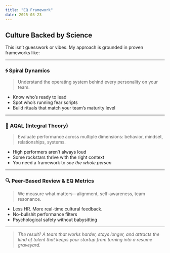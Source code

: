 ```yaml
---
title: "EQ Framework"
date: 2025-03-23
---
```


## Culture Backed by Science

This isn’t guesswork or vibes. My approach is grounded in proven frameworks like:

---

### 🌀 Spiral Dynamics  
> Understand the operating system behind every personality on your team.

- Know who’s ready to lead  
- Spot who’s running fear scripts  
- Build rituals that match your team’s maturity level

---

### 🧬 AQAL (Integral Theory)  
> Evaluate performance across multiple dimensions: behavior, mindset, relationships, systems.

- High performers aren’t always loud  
- Some rockstars thrive with the right context  
- You need a framework to *see the whole person*

---

### 🔍 Peer-Based Review & EQ Metrics  
> We measure what matters—alignment, self-awareness, team resonance.

- Less HR. More real-time cultural feedback.  
- No-bullshit performance filters  
- Psychological safety without babysitting

---

> *The result? A team that works harder, stays longer, and attracts the kind of talent that keeps your startup from turning into a resume graveyard.*
